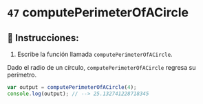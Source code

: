 # `47` computePerimeterOfACircle

## 📝 Instrucciones:

1. Escribe la función llamada `computePerimeterOfACircle`.

Dado el radio de un círculo, `computePerimeterOfACircle` regresa su perímetro.

```Javascript
var output = computePerimeterOfACircle(4);
console.log(output); // --> 25.132741228718345
```